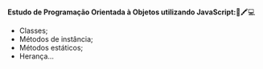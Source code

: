 <strong>Estudo de Programação Orientada à Objetos utilizando JavaScript:</strong>📄🖍💻

- Classes;
- Métodos de instância;
- Métodos estáticos;
- Herança...
